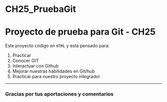 # CH25_PruebaGit
#
# Proyecto de prueba para Git - CH25

Este proyecto código en `HTML` y está pensado para:
1. Practicar
2. Conocer GIT
3. Interactuar con Github
4. Mejorar nuestras habilidades en Git/hub
5. Practicar para nuestro proyecto integrador
---

### Gracias por tus aportaciones y comentarios
